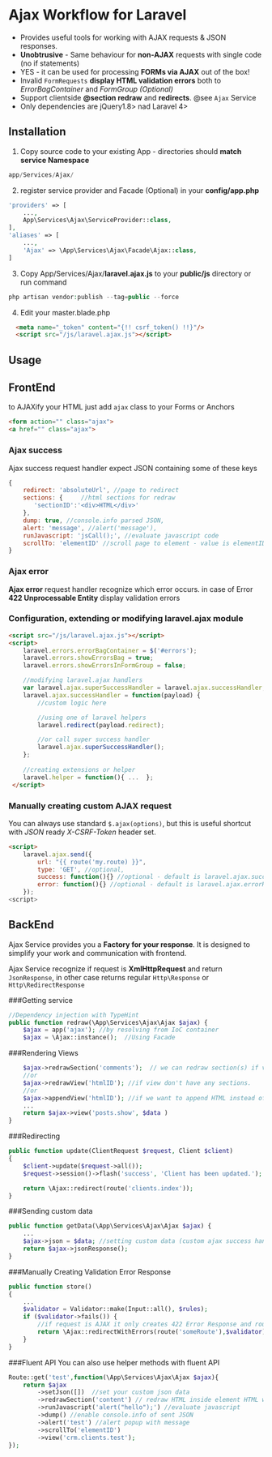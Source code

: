 # Ajax Workflow for Laravel

  - Provides useful tools for working with AJAX requests & JSON responses.
  - **Unobtrusive** - Same behaviour for **non-AJAX** requests with single code (no if statements)
  - YES - it can be used for processing **FORMs via AJAX** out of the box!
  - Invalid `FormRequests` **display HTML validation errors** both to *ErrorBagContainer* and *FormGroup (Optional)*
  - Support clientside **@section redraw** and **redirects**. @see `Ajax` Service
  - Only dependencies are jQuery1.8> nad Laravel 4> 

Installation
------------

1) Copy source code to your existing App - directories should **match service Namespace**
~~~~~ php
app/Services/Ajax/
~~~~~

2) register service provider and Facade (Optional) in your **config/app.php**
~~~~~ php
'providers' => [
	...,
	App\Services\Ajax\ServiceProvider::class,
],
'aliases' => [
	...,
	'Ajax' => \App\Services\Ajax\Facade\Ajax::class,
]
~~~~~


3) Copy App/Services/Ajax/**laravel.ajax.js** to your **public/js** directory or run command
~~~~~ php
php artisan vendor:publish --tag=public --force
~~~~~

4) Edit your master.blade.php
~~~~~ html
  <meta name="_token" content="{!! csrf_token() !!}"/>
  <script src="/js/laravel.ajax.js"></script>
~~~~~

Usage
---------------------

## FrontEnd

to AJAXify your HTML just add `ajax` class to your Forms or Anchors
~~~~~ html
<form action="" class="ajax">
<a href="" class="ajax">
~~~~~

### Ajax success
Ajax success request handler expect JSON containing some of these keys
~~~~~ javascript
{
	redirect: 'absoluteUrl', //page to redirect
	sections: {     //html sections for redraw
	   'sectionID':'<div>HTML</div>'
	},
	dump: true, //console.info parsed JSON,
	alert: 'message', //alert('message'),
	runJavascript: 'jsCall();', //evaluate javascript code
	scrollTo: 'elementID' //scroll page to element - value is elementID
}
~~~~~

### Ajax error
**Ajax error** request handler recognize which error occurs.
in case of Error **422 Unprocessable Entity** display validation errors

### Configuration, extending or modifying laravel.ajax module
~~~~~ html
<script src="/js/laravel.ajax.js"></script>
<script>
    laravel.errors.errorBagContainer = $('#errors');
    laravel.errors.showErrorsBag = true;
    laravel.errors.showErrorsInFormGroup = false;

    //modifying laravel.ajax handlers
    var laravel.ajax.superSuccessHandler = laravel.ajax.successHandler;
    laravel.ajax.successHandler = function(payload) {
        //custom logic here

        //using one of laravel helpers
        laravel.redirect(payload.redirect);

        //or call super success handler
        laravel.ajax.superSuccessHandler();
    };
    
    //creating extensions or helper 
    laravel.helper = function(){ ...  };    
 </script>
~~~~~

### Manually creating custom AJAX request
You can always use standard `$.ajax(options)`, but this is useful shortcut 
with  *JSON* ready *X-CSRF-Token* header set.
~~~~~ html
<script>
    laravel.ajax.send({
        url: "{{ route('my.route) }}",
        type: 'GET', //optional,
        success: function(){} //optional - default is laravel.ajax.successHandler
        error: function(){} //optional - default is laravel.ajax.errorHandler                
    });
<script>
~~~~~



## BackEnd

Ajax Service provides you a **Factory for your response**. It is designed to simplify your work and communication with frontend.

Ajax Service recognize if request is **XmlHttpRequest** and return `JsonResponse`, in other case returns regular `Http\Response` or `Http\RedirectResponse`

###Getting service
~~~~~ php
//Dependency injection with TypeHint
public function redraw(\App\Services\Ajax\Ajax $ajax) {
	$ajax = app('ajax'); //by resolving from IoC container
	$ajax = \Ajax::instance();  //Using Facade
~~~~~

###Rendering Views
~~~~~ php
	$ajax->redrawSection('comments');  // we can redraw section(s) if view has @section(s)
	//or
	$ajax->redrawView('htmlID'); //if view don't have any sections.
	//or
	$ajax->appendView('htmlID'); //if we want to append HTML instead of replace
	...
	return $ajax->view('posts.show', $data )
}
~~~~~

###Redirecting
~~~~~ php
public function update(ClientRequest $request, Client $client)
{
    $client->update($request->all());
    $request->session()->flash('success', 'Client has been updated.');

    return \Ajax::redirect(route('clients.index'));
}
~~~~~

###Sending custom data
~~~~~ php
public function getData(\App\Services\Ajax\Ajax $ajax) {
	...
	$ajax->json = $data; //setting custom data (custom ajax success handler needed)
	return $ajax->jsonResponse();
}
~~~~~

###Manually Creating Validation Error Response
~~~~~ php
public function store()
{
    ...
    $validator = Validator::make(Input::all(), $rules);
	if ($validator->fails()) {
		//if request is AJAX it only creates 422 Error Response and route will not be used..  
        return \Ajax::redirectWithErrors(route('someRoute'),$validator); 
    }
}
~~~~~


###Fluent API
You can also use helper methods with fluent API
~~~~~ php
Route::get('test',function(\App\Services\Ajax\Ajax $ajax){
	return $ajax
		->setJson([])  //set your custom json data
		->redrawSection('content') // redraw HTML inside element HTML with id="content"
		->runJavascript('alert("hello");') //evaluate javascript
		->dump() //enable console.info of sent JSON
		->alert('test') //alert popup with message
		->scrollTo('elementID')
		->view('crm.clients.test');
});
~~~~~


